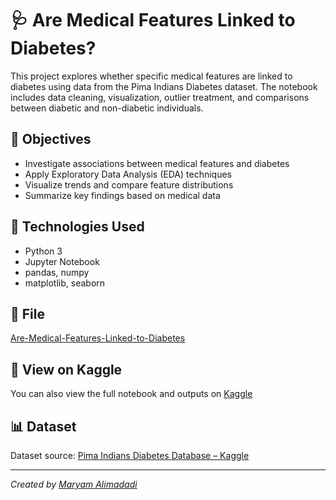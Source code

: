 # 🩺 Are Medical Features Linked to Diabetes?

This project explores whether specific medical features are linked to diabetes using data from the Pima Indians Diabetes dataset. The notebook includes data cleaning, visualization, outlier treatment, and comparisons between diabetic and non-diabetic individuals.

## 🎯 Objectives

- Investigate associations between medical features and diabetes  
- Apply Exploratory Data Analysis (EDA) techniques  
- Visualize trends and compare feature distributions  
- Summarize key findings based on medical data  

## 🧰 Technologies Used

- Python 3  
- Jupyter Notebook  
- pandas, numpy  
- matplotlib, seaborn  

## 📁 File

[Are-Medical-Features-Linked-to-Diabetes](https://github.com/mary-alimadadi/Are-Medical-Features-Linked-to-Diabetes-)

## 🔗 View on Kaggle

You can also view the full notebook and outputs on [Kaggle](https://www.kaggle.com/code/maryamalimadadi/are-medical-features-linked-to-diabetes)

## 📊 Dataset

Dataset source: [Pima Indians Diabetes Database – Kaggle](https://www.kaggle.com/datasets/uciml/pima-indians-diabetes-database)

---

*Created by [Maryam Alimadadi](https://github.com/mary-alimadadi)*
